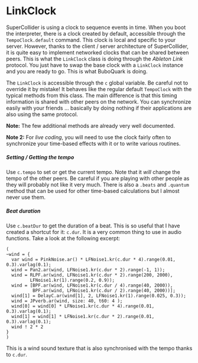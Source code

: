 # LinkClock

SuperCollider is using a clock to sequence events in time. When you boot the
interpreter, there is a clock created by default, accessible through the `TempoClock.default` command. This clock is local and specific to your server. However, thanks to the client / server architecture of SuperCollider, it is quite easy to implement networked clocks that can be shared between peers. This is what the `LinkClock` class is doing through the _Ableton Link_ protocol. You just have to swap the base clock with a `LinkClock` instance and you are ready to go. This is what BuboQuark is doing.

The `LinkClock` is accessible through the `c` global variable. Be careful not to
override it by mistake! It behaves like the regular default `TempoClock` with the typical methods from this class. The main difference is that this timing information is shared with other peers on the network. You can synchronize easily with your friends ... basically by doing nothing if their applications are also using the same protocol.

**Note:** The few additional methods are already very well documented. 

**Note 2:** For _live coding_, you will need to use the clock fairly often to synchronize your time-based effects with it or to write various routines.

##### Setting / Getting the tempo

Use `c.tempo` to set or get the current tempo. Note that it _will_ change the tempo of the other peers. Be careful if you are playing with other people as they will probably not like it very much. There is also a `.beats` and `.quantum` method that can be used for other time-based calculations but I almost never use them.

##### Beat duration

Use `c.beatDur` to get the duration of a beat. This is so useful that I have
created a shortcut for it: `c.dur`. It is a very common thing to use in audio
functions. Take a look at the following excerpt:

```supercollider
(
~wind = {
  var wind = PinkNoise.ar() * LFNoise1.kr(c.dur * 4).range(0.01, 0.3).varlag(0.1);
  wind = Pan2.ar(wind, LFNoise1.kr(c.dur * 2).range(-1, 1));
  wind = RLPF.ar(wind, LFNoise1.kr(c.dur * 2).range(200, 2000),
         LFNoise1.kr(1).range(0.2, 0.9));
  wind = [BPF.ar(wind, LFNoise1.kr(c.dur / 4).range(40, 2000)),
          BPF.ar(wind, LFNoise1.kr(c.dur / 2).range(40, 2000))];
  wind[1] = DelayC.ar(wind[1], 2, LFNoise1.kr(1).range(0.025, 0.3));
  wind = JPverb.ar(wind, size: 40, t60: 4 );
  wind[0] = wind[0] * LFNoise1.kr(c.dur * 4).range(0.01, 0.3).varlag(0.1);
  wind[1] = wind[1] * LFNoise1.kr(c.dur * 2).range(0.01, 0.3).varlag(0.1);
  wind ! 2 * 2
}
)
```
This is a wind sound texture that is also synchronised with the tempo thanks to
`c.dur`.
